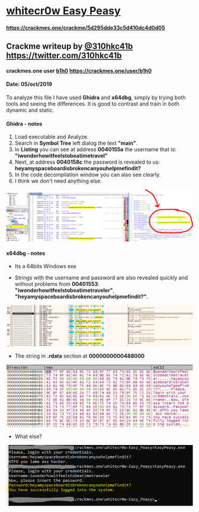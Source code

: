 # [whitecr0w Easy Peasy](https://crackmes.one/crackme/5d295dde33c5d410dc4d0d05)
#### https://crackmes.one/crackme/5d295dde33c5d410dc4d0d05

## Crackme writeup by [@310hkc41b](https://twitter.com/310hkc41b) https://twitter.com/310hkc41b
#### crackmes.one user [b1h0](https://crackmes.one/user/b1h0) https://crackmes.one/user/b1h0
#### Date: 05/oct/2019 

To analyze this file I have used **Ghidra** and **x64dbg**, simply by trying both tools and seeing the differences. It is good to contrast and train in both dynamic and static.


#### Ghidra - notes

1. Load executable and Analyze.
2. Search in **Symbol Tree** left dialog the text **"main"**.
3. In **Listing** you can see at address **0040155a** the username that is: **"iwonderhowitfeelstobeatimetravel"**
4. Next, at address **0040158c** the password is revealed to us: **heyamyspaceboardisbrokencanyouhelpmefindit?**
5. In the code decompilation window you can also see clearly.
6. I think we don't need anything else.

![EP_000](EP_000.png "Ghidra details, user & password") 
 


#### x64dbg - notes

- Its a 64bits Windows exe

- Strings with the username and password are also revealed quickly and without problems from **00401553**:
	**"iwonderhowitfeelstobeatimetraveler"**, **"heyamyspaceboardisbrokencanyouhelpmefindit?"**.

![EP_001](EP_001.png "Strings operations") 


- The string in **.rdata** section at **0000000000488000**

![EP_002](EP_002.png "Strings") 


- What else?

![EP_003](EP_003.png "Solved") 

